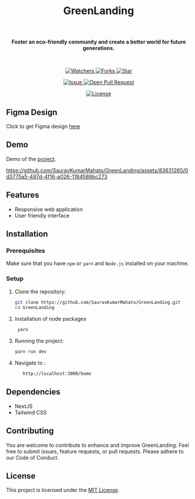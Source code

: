 # <p align="center">GreenLanding</p>

<br/>
<p align="center">
    <strong>Foster an eco-friendly community and create a better world for future generations.</strong>
</p>
<br/>

<p align="center">
    <p align="center">
        <a href="https://github.com/SauravKumarMahato/GreenLanding" target="blank">
            <img src="https://img.shields.io/github/watchers/SauravKumarMahato/GreenLanding?style=for-the-badge&logo=appveyor" alt="Watchers"/>
        </a>
        <a href="https://github.com/SauravKumarMahato/GreenLanding/fork" target="blank">
            <img src="https://img.shields.io/github/forks/SauravKumarMahato/GreenLanding?style=for-the-badge&logo=appveyor" alt="Forks"/>
        </a>
        <a href="https://github.com/SauravKumarMahato/GreenLanding/stargazers" target="blank">
            <img src="https://img.shields.io/github/stars/SauravKumarMahato/GreenLanding?style=for-the-badge&logo=appveyor" alt="Star"/>
        </a>
    </p>
    <p align="center">
        <a href="https://github.com/SauravKumarMahato/GreenLanding/issues" target="blank">
            <img src="https://img.shields.io/github/issues/SauravKumarMahato/GreenLanding.svg?style=for-the-badge&logo=appveyor" alt="Issue"/>
        </a>
        <a href="https://github.com/SauravKumarMahato/GreenLanding/pulls" target="blank">
            <img src="https://img.shields.io/github/issues-pr/SauravKumarMahato/GreenLanding.svg?style=for-the-badge&logo=appveyor" alt="Open Pull Request"/>
        </a>
    </p>
    <p align="center">
        <a href="https://github.com/SusheelThapa/Trendeo/blob/master/LICENSE" target="blank">
            <img src="https://img.shields.io/github/license/SauravKumarMahato/GreenLanding?style=for-the-badge&logo=appveyor" alt="License" />
        </a>
    </p>
</p>

## Figma Design

Click to get Figma design [here](https://www.figma.com/design/Hl0uI7MqdoUpwYXppOc92p/Untitled?node-id=0-1&t=uGb1T9B1DqPJRaMY-1)

## Demo

Demo of the [project]().

https://github.com/SauravKumarMahato/GreenLanding/assets/83631265/0d3775a5-487d-4f16-a026-1184588bc273



## Features 
- Responsive web application
- User friendly interface

## Installation

### Prerequisites

Make sure that you have `npm` or `yarn` and `Node.js` installed on your machine.

### Setup

1. Clone the repository:

   ```bash
   git clone https://github.com/SauravKumarMahato/GreenLanding.git
   cd GreenLanding

   ```

2. Installation of node packages

   ```bash
    yarn
   ```

3. Running the project:

   ```bash
   yarn run dev
   ```

3. Navigate to :

   ```bash
      http://localhost:3000/home
   ```

## Dependencies

- NextJS
- Tailwind CSS


## Contributing

You are welcome to contribute to enhance and improve GreenLanding. Feel free to submit issues, feature requests, or pull requests. Please adhere to our Code of Conduct.

## License

This project is licensed under the [MIT License](/LICENSE).

